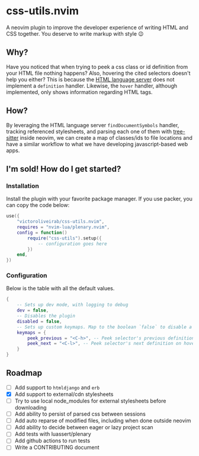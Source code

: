 # css-utils.nvim

A neovim plugin to improve the developer experience of writing HTML and CSS together. You deserve to write markup with style 😉

## Why?

Have you noticed that when trying to peek a css class or id definition from your HTML file nothing happens? Also, hovering the cited selectors doesn't help you either?
This is because the [HTML language server](https://github.com/microsoft/vscode-html-languageservice) does not implement a `definition` handler.
Likewise, the `hover` handler, although implemented, only shows information regarding HTML tags.

## How?

By leveraging the HTML language server `findDocumentSymbols` handler, tracking referenced stylesheets, and parsing each one of them with [tree-sitter](https://github.com/tree-sitter/tree-sitter) inside neovim,
we can create a map of classes/ids to file locations and have a similar workflow to what we have developing javascript-based web apps.

## I'm sold! How do I get started?

### Installation

Install the plugin with your favorite package manager. If you use packer, you can copy the code below:

```lua
use({
    "victoroliveirab/css-utils.nvim",
    requires = "nvim-lua/plenary.nvim",
    config = function()
        require("css-utils").setup({
            -- configuration goes here
        })
    end,
}) 
```

### Configuration
Below is the table with all the default values.

```lua
{
    -- Sets up dev mode, with logging to debug
    dev = false,
    -- Disables the plugin
    disabled = false,
    -- Sets up custom keymaps. Map to the boolean `false` to disable a keymap
    keymaps = {
        peek_previous = "<C-h>", -- Peek selector's previous definition on hover
        peek_next = "<C-l>", -- Peek selector's next definition on hover
    }
}
```

## Roadmap
- [ ] Add support to `htmldjango` and `erb`
- [x] Add support to external/cdn stylesheets
- [ ] Try to use local node_modules for external stylesheets before downloading
- [ ] Add ability to persist of parsed css between sessions
- [ ] Add auto reparse of modified files, including when done outside neovim
- [ ] Add ability to decide between eager or lazy project scan
- [ ] Add tests with luassert/plenary
- [ ] Add github actions to run tests
- [ ] Write a CONTRIBUTING document
